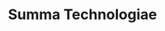 ---
title: Summa Technologiae
authors:
- Stanisław Lem
year: 1964
goodreads: 18954758
rating: 4
tags:
- Philosophy
- Philosophy of Science
---
